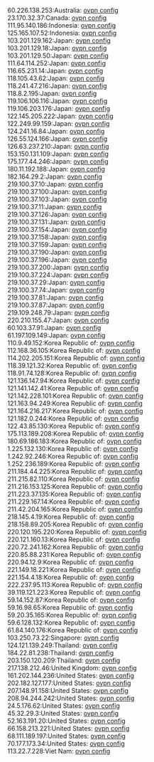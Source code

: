60.226.138.253:Australia: [ovpn config](vpn/60_226_138_253.ovpn)  
23.170.32.37:Canada: [ovpn config](vpn/23_170_32_37.ovpn)  
111.95.140.186:Indonesia: [ovpn config](vpn/111_95_140_186.ovpn)  
125.165.107.52:Indonesia: [ovpn config](vpn/125_165_107_52.ovpn)  
103.201.129.162:Japan: [ovpn config](vpn/103_201_129_162.ovpn)  
103.201.129.18:Japan: [ovpn config](vpn/103_201_129_18.ovpn)  
103.201.129.50:Japan: [ovpn config](vpn/103_201_129_50.ovpn)  
111.64.114.252:Japan: [ovpn config](vpn/111_64_114_252.ovpn)  
116.65.231.14:Japan: [ovpn config](vpn/116_65_231_14.ovpn)  
118.105.43.62:Japan: [ovpn config](vpn/118_105_43_62.ovpn)  
118.241.47.216:Japan: [ovpn config](vpn/118_241_47_216.ovpn)  
118.8.2.195:Japan: [ovpn config](vpn/118_8_2_195.ovpn)  
119.106.106.116:Japan: [ovpn config](vpn/119_106_106_116.ovpn)  
119.106.203.176:Japan: [ovpn config](vpn/119_106_203_176.ovpn)  
122.145.205.222:Japan: [ovpn config](vpn/122_145_205_222.ovpn)  
122.249.99.159:Japan: [ovpn config](vpn/122_249_99_159.ovpn)  
124.241.16.84:Japan: [ovpn config](vpn/124_241_16_84.ovpn)  
126.55.124.166:Japan: [ovpn config](vpn/126_55_124_166.ovpn)  
126.63.237.210:Japan: [ovpn config](vpn/126_63_237_210.ovpn)  
153.150.131.109:Japan: [ovpn config](vpn/153_150_131_109.ovpn)  
175.177.44.246:Japan: [ovpn config](vpn/175_177_44_246.ovpn)  
180.11.192.188:Japan: [ovpn config](vpn/180_11_192_188.ovpn)  
182.164.29.2:Japan: [ovpn config](vpn/182_164_29_2.ovpn)  
219.100.37.10:Japan: [ovpn config](vpn/219_100_37_10.ovpn)  
219.100.37.100:Japan: [ovpn config](vpn/219_100_37_100.ovpn)  
219.100.37.103:Japan: [ovpn config](vpn/219_100_37_103.ovpn)  
219.100.37.11:Japan: [ovpn config](vpn/219_100_37_11.ovpn)  
219.100.37.126:Japan: [ovpn config](vpn/219_100_37_126.ovpn)  
219.100.37.131:Japan: [ovpn config](vpn/219_100_37_131.ovpn)  
219.100.37.154:Japan: [ovpn config](vpn/219_100_37_154.ovpn)  
219.100.37.158:Japan: [ovpn config](vpn/219_100_37_158.ovpn)  
219.100.37.159:Japan: [ovpn config](vpn/219_100_37_159.ovpn)  
219.100.37.190:Japan: [ovpn config](vpn/219_100_37_190.ovpn)  
219.100.37.196:Japan: [ovpn config](vpn/219_100_37_196.ovpn)  
219.100.37.200:Japan: [ovpn config](vpn/219_100_37_200.ovpn)  
219.100.37.224:Japan: [ovpn config](vpn/219_100_37_224.ovpn)  
219.100.37.29:Japan: [ovpn config](vpn/219_100_37_29.ovpn)  
219.100.37.74:Japan: [ovpn config](vpn/219_100_37_74.ovpn)  
219.100.37.81:Japan: [ovpn config](vpn/219_100_37_81.ovpn)  
219.100.37.87:Japan: [ovpn config](vpn/219_100_37_87.ovpn)  
219.109.248.79:Japan: [ovpn config](vpn/219_109_248_79.ovpn)  
220.210.155.47:Japan: [ovpn config](vpn/220_210_155_47.ovpn)  
60.103.37.91:Japan: [ovpn config](vpn/60_103_37_91.ovpn)  
61.197.109.149:Japan: [ovpn config](vpn/61_197_109_149.ovpn)  
110.9.49.152:Korea Republic of: [ovpn config](vpn/110_9_49_152.ovpn)  
112.168.36.105:Korea Republic of: [ovpn config](vpn/112_168_36_105.ovpn)  
114.202.205.151:Korea Republic of: [ovpn config](vpn/114_202_205_151.ovpn)  
118.39.121.32:Korea Republic of: [ovpn config](vpn/118_39_121_32.ovpn)  
118.91.74.128:Korea Republic of: [ovpn config](vpn/118_91_74_128.ovpn)  
121.136.147.94:Korea Republic of: [ovpn config](vpn/121_136_147_94.ovpn)  
121.141.142.41:Korea Republic of: [ovpn config](vpn/121_141_142_41.ovpn)  
121.142.228.101:Korea Republic of: [ovpn config](vpn/121_142_228_101.ovpn)  
121.163.94.249:Korea Republic of: [ovpn config](vpn/121_163_94_249.ovpn)  
121.164.216.217:Korea Republic of: [ovpn config](vpn/121_164_216_217.ovpn)  
121.182.0.244:Korea Republic of: [ovpn config](vpn/121_182_0_244.ovpn)  
122.43.85.130:Korea Republic of: [ovpn config](vpn/122_43_85_130.ovpn)  
175.113.189.208:Korea Republic of: [ovpn config](vpn/175_113_189_208.ovpn)  
180.69.186.183:Korea Republic of: [ovpn config](vpn/180_69_186_183.ovpn)  
1.225.132.130:Korea Republic of: [ovpn config](vpn/1_225_132_130.ovpn)  
1.242.92.246:Korea Republic of: [ovpn config](vpn/1_242_92_246.ovpn)  
1.252.236.189:Korea Republic of: [ovpn config](vpn/1_252_236_189.ovpn)  
211.184.44.225:Korea Republic of: [ovpn config](vpn/211_184_44_225.ovpn)  
211.215.82.110:Korea Republic of: [ovpn config](vpn/211_215_82_110.ovpn)  
211.216.153.125:Korea Republic of: [ovpn config](vpn/211_216_153_125.ovpn)  
211.223.37.135:Korea Republic of: [ovpn config](vpn/211_223_37_135.ovpn)  
211.229.167.14:Korea Republic of: [ovpn config](vpn/211_229_167_14.ovpn)  
211.42.204.165:Korea Republic of: [ovpn config](vpn/211_42_204_165.ovpn)  
218.145.4.19:Korea Republic of: [ovpn config](vpn/218_145_4_19.ovpn)  
218.158.89.205:Korea Republic of: [ovpn config](vpn/218_158_89_205.ovpn)  
220.120.195.220:Korea Republic of: [ovpn config](vpn/220_120_195_220.ovpn)  
220.121.160.13:Korea Republic of: [ovpn config](vpn/220_121_160_13.ovpn)  
220.72.241.162:Korea Republic of: [ovpn config](vpn/220_72_241_162.ovpn)  
220.85.88.231:Korea Republic of: [ovpn config](vpn/220_85_88_231.ovpn)  
220.94.12.9:Korea Republic of: [ovpn config](vpn/220_94_12_9.ovpn)  
221.149.18.221:Korea Republic of: [ovpn config](vpn/221_149_18_221.ovpn)  
221.154.4.18:Korea Republic of: [ovpn config](vpn/221_154_4_18.ovpn)  
222.237.95.113:Korea Republic of: [ovpn config](vpn/222_237_95_113.ovpn)  
39.119.121.223:Korea Republic of: [ovpn config](vpn/39_119_121_223.ovpn)  
59.14.152.87:Korea Republic of: [ovpn config](vpn/59_14_152_87.ovpn)  
59.16.98.65:Korea Republic of: [ovpn config](vpn/59_16_98_65.ovpn)  
59.20.35.165:Korea Republic of: [ovpn config](vpn/59_20_35_165.ovpn)  
59.6.128.132:Korea Republic of: [ovpn config](vpn/59_6_128_132.ovpn)  
61.84.140.176:Korea Republic of: [ovpn config](vpn/61_84_140_176.ovpn)  
103.250.73.22:Singapore: [ovpn config](vpn/103_250_73_22.ovpn)  
124.121.139.249:Thailand: [ovpn config](vpn/124_121_139_249.ovpn)  
184.22.81.238:Thailand: [ovpn config](vpn/184_22_81_238.ovpn)  
203.150.120.209:Thailand: [ovpn config](vpn/203_150_120_209.ovpn)  
217.138.212.46:United Kingdom: [ovpn config](vpn/217_138_212_46.ovpn)  
161.202.144.236:United States: [ovpn config](vpn/161_202_144_236.ovpn)  
202.182.127.177:United States: [ovpn config](vpn/202_182_127_177.ovpn)  
207.148.91.158:United States: [ovpn config](vpn/207_148_91_158.ovpn)  
208.94.244.242:United States: [ovpn config](vpn/208_94_244_242.ovpn)  
24.5.176.62:United States: [ovpn config](vpn/24_5_176_62.ovpn)  
45.32.29.3:United States: [ovpn config](vpn/45_32_29_3.ovpn)  
52.163.191.20:United States: [ovpn config](vpn/52_163_191_20.ovpn)  
66.158.213.221:United States: [ovpn config](vpn/66_158_213_221.ovpn)  
68.111.189.197:United States: [ovpn config](vpn/68_111_189_197.ovpn)  
70.177.173.34:United States: [ovpn config](vpn/70_177_173_34.ovpn)  
113.22.7.228:Viet Nam: [ovpn config](vpn/113_22_7_228.ovpn)  
